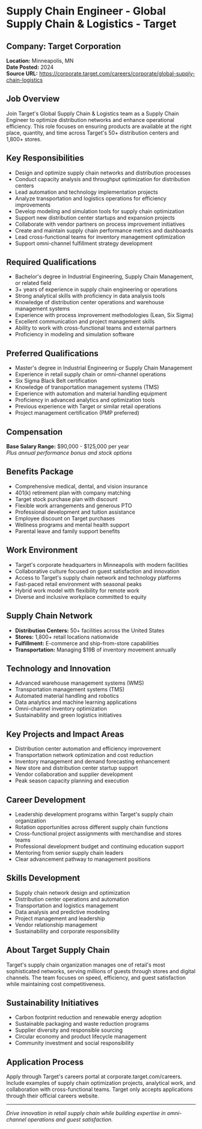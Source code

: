 # Supply Chain Engineer - Global Supply Chain & Logistics - Target

## Company: Target Corporation
**Location:** Minneapolis, MN  
**Date Posted:** 2024  
**Source URL:** https://corporate.target.com/careers/corporate/global-supply-chain-logistics  

## Job Overview
Join Target's Global Supply Chain & Logistics team as a Supply Chain Engineer to optimize distribution networks and enhance operational efficiency. This role focuses on ensuring products are available at the right place, quantity, and time across Target's 50+ distribution centers and 1,800+ stores.

## Key Responsibilities
- Design and optimize supply chain networks and distribution processes
- Conduct capacity analysis and throughput optimization for distribution centers
- Lead automation and technology implementation projects
- Analyze transportation and logistics operations for efficiency improvements
- Develop modeling and simulation tools for supply chain optimization
- Support new distribution center startups and expansion projects
- Collaborate with vendor partners on process improvement initiatives
- Create and maintain supply chain performance metrics and dashboards
- Lead cross-functional teams for inventory management optimization
- Support omni-channel fulfillment strategy development

## Required Qualifications
- Bachelor's degree in Industrial Engineering, Supply Chain Management, or related field
- 3+ years of experience in supply chain engineering or operations
- Strong analytical skills with proficiency in data analysis tools
- Knowledge of distribution center operations and warehouse management systems
- Experience with process improvement methodologies (Lean, Six Sigma)
- Excellent communication and project management skills
- Ability to work with cross-functional teams and external partners
- Proficiency in modeling and simulation software

## Preferred Qualifications
- Master's degree in Industrial Engineering or Supply Chain Management
- Experience in retail supply chain or omni-channel operations
- Six Sigma Black Belt certification
- Knowledge of transportation management systems (TMS)
- Experience with automation and material handling equipment
- Proficiency in advanced analytics and optimization tools
- Previous experience with Target or similar retail operations
- Project management certification (PMP preferred)

## Compensation
**Base Salary Range:** $90,000 - $125,000 per year  
*Plus annual performance bonus and stock options*

## Benefits Package
- Comprehensive medical, dental, and vision insurance
- 401(k) retirement plan with company matching
- Target stock purchase plan with discount
- Flexible work arrangements and generous PTO
- Professional development and tuition assistance
- Employee discount on Target purchases
- Wellness programs and mental health support
- Parental leave and family support benefits

## Work Environment
- Target's corporate headquarters in Minneapolis with modern facilities
- Collaborative culture focused on guest satisfaction and innovation
- Access to Target's supply chain network and technology platforms
- Fast-paced retail environment with seasonal peaks
- Hybrid work model with flexibility for remote work
- Diverse and inclusive workplace committed to equity

## Supply Chain Network
- **Distribution Centers:** 50+ facilities across the United States
- **Stores:** 1,800+ retail locations nationwide
- **Fulfillment:** E-commerce and ship-from-store capabilities
- **Transportation:** Managing $19B of inventory movement annually

## Technology and Innovation
- Advanced warehouse management systems (WMS)
- Transportation management systems (TMS)
- Automated material handling and robotics
- Data analytics and machine learning applications
- Omni-channel inventory optimization
- Sustainability and green logistics initiatives

## Key Projects and Impact Areas
- Distribution center automation and efficiency improvement
- Transportation network optimization and cost reduction
- Inventory management and demand forecasting enhancement
- New store and distribution center startup support
- Vendor collaboration and supplier development
- Peak season capacity planning and execution

## Career Development
- Leadership development programs within Target's supply chain organization
- Rotation opportunities across different supply chain functions
- Cross-functional project assignments with merchandise and stores teams
- Professional development budget and continuing education support
- Mentoring from senior supply chain leaders
- Clear advancement pathway to management positions

## Skills Development
- Supply chain network design and optimization
- Distribution center operations and automation
- Transportation and logistics management
- Data analysis and predictive modeling
- Project management and leadership
- Vendor relationship management
- Sustainability and corporate responsibility

## About Target Supply Chain
Target's supply chain organization manages one of retail's most sophisticated networks, serving millions of guests through stores and digital channels. The team focuses on speed, efficiency, and guest satisfaction while maintaining cost competitiveness.

## Sustainability Initiatives
- Carbon footprint reduction and renewable energy adoption
- Sustainable packaging and waste reduction programs
- Supplier diversity and responsible sourcing
- Circular economy and product lifecycle management
- Community investment and social responsibility

## Application Process
Apply through Target's careers portal at corporate.target.com/careers. Include examples of supply chain optimization projects, analytical work, and collaboration with cross-functional teams. Target only accepts applications through their official careers website.

---
*Drive innovation in retail supply chain while building expertise in omni-channel operations and guest satisfaction.*